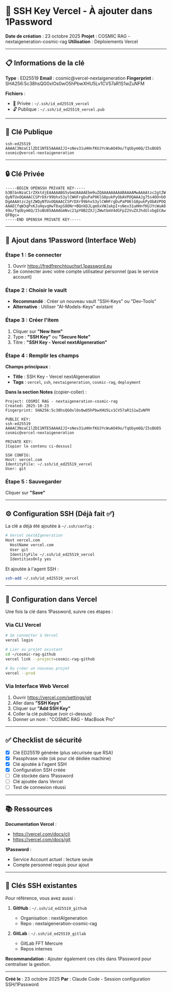 # 🔐 SSH Key Vercel - À ajouter dans 1Password

**Date de création** : 23 octobre 2025
**Projet** : COSMIC RAG - nextaigeneration-cosmic-rag
**Utilisation** : Déploiements Vercel

---

## 📋 Informations de la clé

**Type** : ED25519
**Email** : cosmic@vercel-nextaigeneration
**Fingerprint** : SHA256:5c38hsQG0xlOs0wO5hPbwXHU5Lv1CV57aR1S1wZuNFM

**Fichiers** :
- 🔐 Privée : `~/.ssh/id_ed25519_vercel`
- 🔓 Publique : `~/.ssh/id_ed25519_vercel.pub`

---

## 🔑 Clé Publique

```
ssh-ed25519 AAAAC3NzaC1lZDI1NTE5AAAAIJI+sNev31uHHnfKUJYcWuAO49o/TqUbym6Q/I5sBU85 cosmic@vercel-nextaigeneration
```

---

## 🔒 Clé Privée

```
-----BEGIN OPENSSH PRIVATE KEY-----
b3BlbnNzaC1rZXktdjEAAAAABG5vbmUAAAAEbm9uZQAAAAAAAAABAAAAMwAAAAtzc2gtZW
QyNTUxOQAAACCSPrDXr99bhx53ylCWHFrgDuPaP06lG8pukPyObAVPOQAAAJg75s4OO+bO
DgAAAAtzc2gtZWQyNTUxOQAAACCSPrDXr99bhx53ylCWHFrgDuPaP06lG8pukPyObAVPOQ
AAAECfqW3qPxKJuHqvqHwT0xpS8ONr+BQnkDJLqmXxVWJakpI+sNev31uHHnfKUJYcWuAO
49o/TqUbym6Q/I5sBU85AAAAGmNvc21pY0B2ZXJjZWwtbmV4dGFpZ2VuZXJhdGlvbgECAw
QFBgc=
-----END OPENSSH PRIVATE KEY-----
```

---

## 📝 Ajout dans 1Password (Interface Web)

### Étape 1 : Se connecter
1. Ouvrir https://fredfrenchtouchsrl.1password.eu
2. Se connecter avec votre compte utilisateur personnel (pas le service account)

### Étape 2 : Choisir le vault
- **Recommandé** : Créer un nouveau vault "SSH-Keys" ou "Dev-Tools"
- **Alternative** : Utiliser "AI-Models-Keys" existant

### Étape 3 : Créer l'item
1. Cliquer sur **"New Item"**
2. Type : **"SSH Key"** ou **"Secure Note"**
3. Titre : **"SSH Key - Vercel nextAIgeneration"**

### Étape 4 : Remplir les champs

**Champs principaux** :
- **Title** : SSH Key - Vercel nextAIgeneration
- **Tags** : `vercel`, `ssh`, `nextaigeneration`, `cosmic-rag`, `deployment`

**Dans la section Notes** (copier-coller) :
```
Project: COSMIC RAG - nextaigeneration-cosmic-rag
Created: 2025-10-23
Fingerprint: SHA256:5c38hsQG0xlOs0wO5hPbwXHU5Lv1CV57aR1S1wZuNFM

PUBLIC KEY:
ssh-ed25519 AAAAC3NzaC1lZDI1NTE5AAAAIJI+sNev31uHHnfKUJYcWuAO49o/TqUbym6Q/I5sBU85 cosmic@vercel-nextaigeneration

PRIVATE KEY:
[Copier le contenu ci-dessus]

SSH CONFIG:
Host: vercel.com
IdentityFile: ~/.ssh/id_ed25519_vercel
User: git
```

### Étape 5 : Sauvegarder
Cliquer sur **"Save"**

---

## ⚙️ Configuration SSH (Déjà fait ✅)

La clé a déjà été ajoutée à `~/.ssh/config` :

```bash
# Vercel nextAIgeneration
Host vercel.com
  HostName vercel.com
  User git
  IdentityFile ~/.ssh/id_ed25519_vercel
  IdentitiesOnly yes
```

Et ajoutée à l'agent SSH :
```bash
ssh-add ~/.ssh/id_ed25519_vercel
```

---

## 🚀 Configuration dans Vercel

Une fois la clé dans 1Password, suivre ces étapes :

### Via CLI Vercel
```bash
# Se connecter à Vercel
vercel login

# Lier au projet existant
cd ~/cosmic-rag-github
vercel link --project=cosmic-rag-github

# Ou créer un nouveau projet
vercel --prod
```

### Via Interface Web Vercel
1. Ouvrir https://vercel.com/settings/git
2. Aller dans **"SSH Keys"**
3. Cliquer sur **"Add SSH Key"**
4. Coller la clé publique (voir ci-dessus)
5. Donner un nom : "COSMIC RAG - MacBook Pro"

---

## ✅ Checklist de sécurité

- [x] Clé ED25519 générée (plus sécurisée que RSA)
- [x] Passphrase vide (ok pour clé dédiée machine)
- [x] Clé ajoutée à l'agent SSH
- [x] Configuration SSH créée
- [ ] Clé stockée dans 1Password
- [ ] Clé ajoutée dans Vercel
- [ ] Test de connexion réussi

---

## 📚 Ressources

**Documentation Vercel** :
- https://vercel.com/docs/cli
- https://vercel.com/docs/git

**1Password** :
- Service Account actuel : lecture seule
- Compte personnel requis pour ajout

---

## 🔄 Clés SSH existantes

Pour référence, vous avez aussi :

1. **GitHub** : `~/.ssh/id_ed25519_github`
   - Organisation : nextAIgeneration
   - Repo : nextaigeneration-cosmic-rag

2. **GitLab** : `~/.ssh/id_ed25519_gitlab`
   - GitLab FFT Mercure
   - Repos internes

**Recommandation** : Ajouter également ces clés dans 1Password pour centraliser la gestion.

---

**Créé le** : 23 octobre 2025
**Par** : Claude Code - Session configuration SSH/1Password
